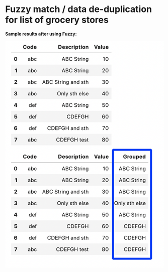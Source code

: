 
# **Fuzzy match / data de-duplication for list of grocery stores**

**Sample results after using Fuzzy:**

![](data/fuzzy2.png)


